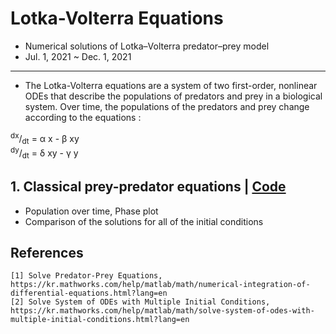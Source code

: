 # Lotka-Volterra Equations
- Numerical solutions of Lotka–Volterra predator–prey model
- Jul. 1, 2021 ~ Dec. 1, 2021

----------
- The Lotka-Volterra equations are a system of two first-order, nonlinear ODEs that describe the populations of predators and prey in a biological system. Over time, the populations of the predators and prey change according to the equations :  
  
<sup>dx</sup>/<sub>dt</sub> = &alpha; x - &beta; xy  
<sup>dy</sup>/<sub>dt</sub> = &delta; xy - &gamma; y  


## 1. Classical prey-predator equations | [Code](https://github.com/OH-Seoyoung/Lotka-Volterra_Equations/tree/master/Classical_predator-prey)
- Population over time, Phase plot
- Comparison of the solutions for all of the initial conditions

## References
```
[1] Solve Predator-Prey Equations, https://kr.mathworks.com/help/matlab/math/numerical-integration-of-differential-equations.html?lang=en
[2] Solve System of ODEs with Multiple Initial Conditions, https://kr.mathworks.com/help/matlab/math/solve-system-of-odes-with-multiple-initial-conditions.html?lang=en
```
